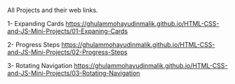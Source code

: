All Projects and their web links.

1- Expanding Cards
https://ghulammohayudinmalik.github.io/HTML-CSS-and-JS-Mini-Projects/01-Expaning-Cards

2- Progress Steps
https://ghulammohayudinmalik.github.io/HTML-CSS-and-JS-Mini-Projects/02-Progress-Steps

3- Rotating Navigation 
https://ghulammohayudinmalik.github.io/HTML-CSS-and-JS-Mini-Projects/03-Rotating-Navigation
